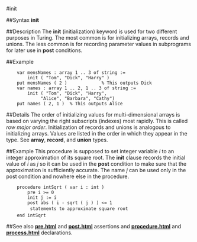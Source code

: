 
#init

##Syntax
**init**



##Description
The **init** (initialization) keyword is used for two different purposes in Turing. The most common is for initializing arrays, records and unions. The less common is for recording parameter values in subprograms for later use in **post** conditions.



##Example



        var mensNames : array 1 .. 3 of string :=
            init ( "Tom", "Dick", "Harry" )
        put mensNames ( 2 )             % This outputs Dick
        var names : array 1 .. 2, 1 .. 3 of string :=
            init ( "Tom", "Dick", "Harry",
                 "Alice", "Barbara", "Cathy")
        put names ( 2, 1 )  % This outputs Alice
##Details
The order of initializing values for multi-dimensional arrays is based on varying the right subscripts (indexes) most rapidly. This is called _row major order_. Initialization of records and unions is analogous to initializing arrays. Values are listed in the order in which they appear in the type. See **array**, **record**, and **union** types.



##Example
This procedure is supposed to set integer variable _i_ to an integer approximation of its square root. The **init** clause records the initial value of _i_ as _j_ so it can be used in the **post** condition to make sure that the approximation is sufficiently accurate. The name _j_ can be used only in the post condition and nowhere else in the procedure.


        procedure intSqrt ( var i : int )
            pre i >= 0
            init j := i
            post abs ( i - sqrt ( j ) ) <= 1
             statements to approximate square root
        end intSqrt
##See also
**[pre.html](pre)** and **[post.html](post)** assertions and **[procedure.html](procedure)** and **[process.html](process)** declarations.


